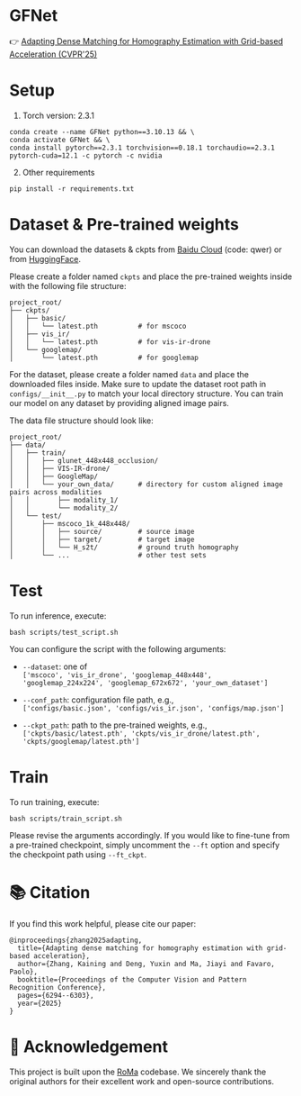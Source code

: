# GFNet
👉  [Adapting Dense Matching for Homography Estimation with Grid-based Acceleration (CVPR'25)](https://openaccess.thecvf.com/content/CVPR2025/papers/Zhang_Adapting_Dense_Matching_for_Homography_Estimation_with_Grid-based_Acceleration_CVPR_2025_paper.pdf)


# Setup
1. Torch version: 2.3.1
```
conda create --name GFNet python==3.10.13 && \
conda activate GFNet && \
conda install pytorch==2.3.1 torchvision==0.18.1 torchaudio==2.3.1 pytorch-cuda=12.1 -c pytorch -c nvidia
```
2. Other requirements
```
pip install -r requirements.txt
```

# Dataset & Pre-trained weights
You can download the datasets & ckpts from [Baidu Cloud](https://pan.baidu.com/s/1CwyHIYBwr3PdFatqbPn-4g) (code: qwer) or from [HuggingFace](https://huggingface.co/datasets/carney1212/cvpr25_datasets/resolve/main/cvpr25_dataset.7z).

Please create a folder named ```ckpts``` and place the pre-trained weights inside with the following file structure:
```
project_root/
├── ckpts/
│   ├── basic/
│   │   └── latest.pth          # for mscoco
│   ├── vis_ir/
│   │   └── latest.pth          # for vis-ir-drone
│   └── googlemap/
│       └── latest.pth          # for googlemap

```

For the dataset, please create a folder named ```data``` and place the downloaded files inside.
Make sure to update the dataset root path in ```configs/__init__.py``` to match your local directory structure. 
You can train our model on any dataset by providing aligned image pairs.

The data file structure should look like:
```
project_root/
├── data/
│   ├── train/
│   │   ├── glunet_448x448_occlusion/
│   │   ├── VIS-IR-drone/
│   │   ├── GoogleMap/
│   │   └── your_own_data/      # directory for custom aligned image pairs across modalities
│   │       ├── modality_1/
│   │       └── modality_2/
│   └── test/
│       ├── mscoco_1k_448x448/
│       │   ├── source/         # source image
│       │   ├── target/         # target image
│       │   └── H_s2t/          # ground truth homography
│       └── ...                 # other test sets
```


# Test

To run inference, execute:
```
bash scripts/test_script.sh
```

You can configure the script with the following arguments:

- `--dataset`: one of  
  `['mscoco', 'vis_ir_drone', 'googlemap_448x448', 'googlemap_224x224', 'googlemap_672x672', 'your_own_dataset']`

- `--conf_path`: configuration file path, e.g.,  
  `['configs/basic.json', 'configs/vis_ir.json', 'configs/map.json']`

- `--ckpt_path`: path to the pre-trained weights, e.g.,  
  `['ckpts/basic/latest.pth', 'ckpts/vis_ir_drone/latest.pth', 'ckpts/googlemap/latest.pth']`


# Train

To run training, execute:
```
bash scripts/train_script.sh
```
Please revise the arguments accordingly.
If you would like to fine-tune from a pre-trained checkpoint, simply uncomment the ```--ft``` option and specify the checkpoint path using ```--ft_ckpt```.

# 📚 Citation
If you find this work helpful, please cite our paper:
```
@inproceedings{zhang2025adapting,
  title={Adapting dense matching for homography estimation with grid-based acceleration},
  author={Zhang, Kaining and Deng, Yuxin and Ma, Jiayi and Favaro, Paolo},
  booktitle={Proceedings of the Computer Vision and Pattern Recognition Conference},
  pages={6294--6303},
  year={2025}
}
```

# 🙏 Acknowledgement

This project is built upon the [RoMa](https://github.com/Parskatt/RoMa) codebase.
We sincerely thank the original authors for their excellent work and open-source contributions.